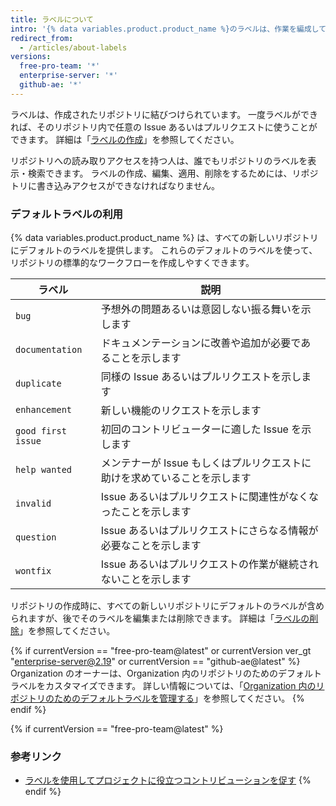```yaml
---
title: ラベルについて
intro: '{% data variables.product.product_name %}のラベルは、作業を編成して優先順位付けするための役に立ちます。 ラベルは、Issueやプルリクエストに適用して、優先度、分類、あるいはその他の有益な情報を示すことができます。'
redirect_from:
  - /articles/about-labels
versions:
  free-pro-team: '*'
  enterprise-server: '*'
  github-ae: '*'
---
```


ラベルは、作成されたリポジトリに結びつけられています。 一度ラベルができれば、そのリポジトリ内で任意の Issue あるいはプルリクエストに使うことができます。 詳細は「[ラベルの作成](/articles/creating-a-label/)」を参照してください。

リポジトリへの読み取りアクセスを持つ人は、誰でもリポジトリのラベルを表示・検索できます。 ラベルの作成、編集、適用、削除をするためには、リポジトリに書き込みアクセスができなければなりません。

### デフォルトラベルの利用

{% data variables.product.product_name %} は、すべての新しいリポジトリにデフォルトのラベルを提供します。 これらのデフォルトのラベルを使って、リポジトリの標準的なワークフローを作成しやすくできます。

| ラベル                | 説明                                       |
| ------------------ | ---------------------------------------- |
| `bug`              | 予想外の問題あるいは意図しない振る舞いを示します                 |
| `documentation`    | ドキュメンテーションに改善や追加が必要であることを示します            |
| `duplicate`        | 同様の Issue あるいはプルリクエストを示します               |
| `enhancement`      | 新しい機能のリクエストを示します                         |
| `good first issue` | 初回のコントリビューターに適した Issue を示します             |
| `help wanted`      | メンテナーが Issue もしくはプルリクエストに助けを求めていることを示します |
| `invalid`          | Issue あるいはプルリクエストに関連性がなくなったことを示します       |
| `question`         | Issue あるいはプルリクエストにさらなる情報が必要なことを示します      |
| `wontfix`          | Issue あるいはプルリクエストの作業が継続されないことを示します       |

リポジトリの作成時に、すべての新しいリポジトリにデフォルトのラベルが含められますが、後でそのラベルを編集または削除できます。 詳細は「[ラベルの削除](/articles/deleting-a-label/)」を参照してください。

{% if currentVersion == "free-pro-team@latest" or currentVersion ver_gt "enterprise-server@2.19" or currentVersion == "github-ae@latest" %}
Organization のオーナーは、Organization 内のリポジトリのためのデフォルトラベルをカスタマイズできます。 詳しい情報については、「[Organization 内のリポジトリのためのデフォルトラベルを管理する](/articles/managing-default-labels-for-repositories-in-your-organization)」を参照してください。
{% endif %}

{% if currentVersion == "free-pro-team@latest" %}
### 参考リンク

- [ラベルを使用してプロジェクトに役立つコントリビューションを促す](/github/building-a-strong-community/encouraging-helpful-contributions-to-your-project-with-labels)
{% endif %}
